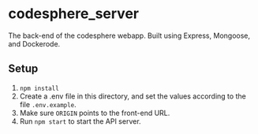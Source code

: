 # codesphere_server
The back-end of the codesphere webapp.
Built using Express, Mongoose, and Dockerode.

## Setup
1. `npm install`
2. Create a .env file in this directory, and set the values according to the file `.env.example`.
3. Make sure `ORIGIN` points to the front-end URL.
4. Run `npm start` to start the API server.